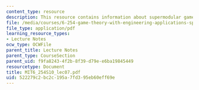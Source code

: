 ```yaml
---
content_type: resource
description: This resource contains information about supermodular games.
file: /media/courses/6-254-game-theory-with-engineering-applications-spring-2010/522279c2bc2c195a7fd395eb60eff69e_MIT6_254S10_lec07.pdf
file_type: application/pdf
learning_resource_types:
- Lecture Notes
ocw_type: OCWFile
parent_title: Lecture Notes
parent_type: CourseSection
parent_uid: f9fa8243-4f2b-8f39-d79e-e6ba19845449
resourcetype: Document
title: MIT6_254S10_lec07.pdf
uid: 522279c2-bc2c-195a-7fd3-95eb60eff69e
---
```

